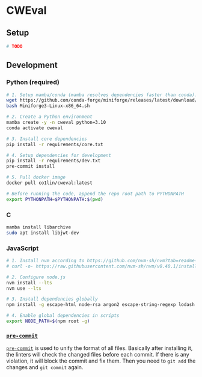 # CWEval

## Setup

```bash
# TODO
```


## Development

### Python (required)

```bash
# 1. Setup mamba/conda (mamba resolves dependencies faster than conda).
wget https://github.com/conda-forge/miniforge/releases/latest/download/Miniforge3-Linux-x86_64.sh
bash Miniforge3-Linux-x86_64.sh

# 2. Create a Python environment
mamba create -y -n cweval python=3.10
conda activate cweval

# 3. Install core dependencies
pip install -r requirements/core.txt

# 4. Setup dependencies for development
pip install -r requirements/dev.txt
pre-commit install

# 5. Pull docker image
docker pull co1lin/cweval:latest

# Before running the code, append the repo root path to PYTHONPATH
export PYTHONPATH=$PYTHONPATH:$(pwd)
```


### C

```bash
mamba install libarchive
sudo apt install libjwt-dev
```


### JavaScript

```bash
# 1. Install nvm according to https://github.com/nvm-sh/nvm?tab=readme-ov-file#install--update-script
# curl -o- https://raw.githubusercontent.com/nvm-sh/nvm/v0.40.1/install.sh | bash

# 2. Configure node.js
nvm install --lts
nvm use --lts

# 3. Install dependencies globally
npm install -g escape-html node-rsa argon2 escape-string-regexp lodash

# 4. Enable global dependencies in scripts
export NODE_PATH=$(npm root -g)
```


### [`pre-commit`](https://pre-commit.com)

[`pre-commit`](https://pre-commit.com) is used to unify the format of all files. Basically after installing it, the linters will check the changed files before each commit. If there is any violation, it will block the commit and fix them. Then you need to `git add` the changes and `git commit` again.
